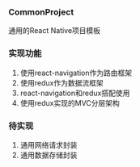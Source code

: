 ### CommonProject

通用的React Native项目模板  
  
### 实现功能
1. 使用react-navigation作为路由框架  
2. 使用redux作为数据流框架  
3. react-navigation和redux搭配使用  
4. 使用redux实现的MVC分层架构  

### 待实现
1. 通用网络请求封装
2. 通用数据存储封装

